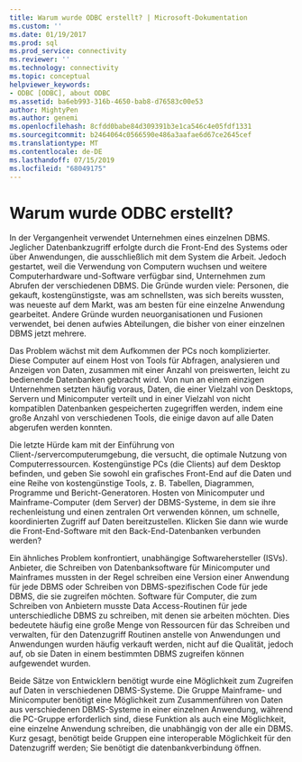 ```yaml
---
title: Warum wurde ODBC erstellt? | Microsoft-Dokumentation
ms.custom: ''
ms.date: 01/19/2017
ms.prod: sql
ms.prod_service: connectivity
ms.reviewer: ''
ms.technology: connectivity
ms.topic: conceptual
helpviewer_keywords:
- ODBC [ODBC], about ODBC
ms.assetid: ba6eb993-316b-4650-bab8-d76583c00e53
author: MightyPen
ms.author: genemi
ms.openlocfilehash: 8cfdd0babe84d309391b3e1ca546c4e05fdf1331
ms.sourcegitcommit: b2464064c0566590e486a3aafae6d67ce2645cef
ms.translationtype: MT
ms.contentlocale: de-DE
ms.lasthandoff: 07/15/2019
ms.locfileid: "68049175"
---
```

# <a name="why-was-odbc-created"></a>Warum wurde ODBC erstellt?
In der Vergangenheit verwendet Unternehmen eines einzelnen DBMS. Jeglicher Datenbankzugriff erfolgte durch die Front-End des Systems oder über Anwendungen, die ausschließlich mit dem System die Arbeit. Jedoch gestartet, weil die Verwendung von Computern wuchsen und weitere Computerhardware und-Software verfügbar sind, Unternehmen zum Abrufen der verschiedenen DBMS. Die Gründe wurden viele: Personen, die gekauft, kostengünstigste, was am schnellsten, was sich bereits wussten, was neueste auf dem Markt, was am besten für eine einzelne Anwendung gearbeitet. Andere Gründe wurden neuorganisationen und Fusionen verwendet, bei denen aufwies Abteilungen, die bisher von einer einzelnen DBMS jetzt mehrere.  
  
 Das Problem wächst mit dem Aufkommen der PCs noch komplizierter. Diese Computer auf einem Host von Tools für Abfragen, analysieren und Anzeigen von Daten, zusammen mit einer Anzahl von preiswerten, leicht zu bedienende Datenbanken gebracht wird. Von nun an einem einzigen Unternehmen setzten häufig voraus, Daten, die einer Vielzahl von Desktops, Servern und Minicomputer verteilt und in einer Vielzahl von nicht kompatiblen Datenbanken gespeicherten zugegriffen werden, indem eine große Anzahl von verschiedenen Tools, die einige davon auf alle Daten abgerufen werden konnten.  
  
 Die letzte Hürde kam mit der Einführung von Client-/servercomputerumgebung, die versucht, die optimale Nutzung von Computerressourcen. Kostengünstige PCs (die Clients) auf dem Desktop befinden, und geben Sie sowohl ein grafisches Front-End auf die Daten und eine Reihe von kostengünstige Tools, z. B. Tabellen, Diagrammen, Programme und Bericht-Generatoren. Hosten von Minicomputer und Mainframe-Computer (dem Server) der DBMS-Systeme, in dem sie ihre rechenleistung und einen zentralen Ort verwenden können, um schnelle, koordinierten Zugriff auf Daten bereitzustellen. Klicken Sie dann wie wurde die Front-End-Software mit den Back-End-Datenbanken verbunden werden?  
  
 Ein ähnliches Problem konfrontiert, unabhängige Softwarehersteller (ISVs). Anbieter, die Schreiben von Datenbanksoftware für Minicomputer und Mainframes mussten in der Regel schreiben eine Version einer Anwendung für jede DBMS oder Schreiben von DBMS-spezifischen Code für jede DBMS, die sie zugreifen möchten. Software für Computer, die zum Schreiben von Anbietern musste Data Access-Routinen für jede unterschiedliche DBMS zu schreiben, mit denen sie arbeiten möchten. Dies bedeutete häufig eine große Menge von Ressourcen für das Schreiben und verwalten, für den Datenzugriff Routinen anstelle von Anwendungen und Anwendungen wurden häufig verkauft werden, nicht auf die Qualität, jedoch auf, ob sie Daten in einem bestimmten DBMS zugreifen können aufgewendet wurden.  
  
 Beide Sätze von Entwicklern benötigt wurde eine Möglichkeit zum Zugreifen auf Daten in verschiedenen DBMS-Systeme. Die Gruppe Mainframe- und Minicomputer benötigt eine Möglichkeit zum Zusammenführen von Daten aus verschiedenen DBMS-Systeme in einer einzelnen Anwendung, während die PC-Gruppe erforderlich sind, diese Funktion als auch eine Möglichkeit, eine einzelne Anwendung schreiben, die unabhängig von der alle ein DBMS. Kurz gesagt, benötigt beide Gruppen eine interoperable Möglichkeit für den Datenzugriff werden; Sie benötigt die datenbankverbindung öffnen.
